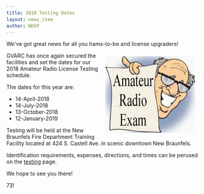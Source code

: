 ```yaml
---
title: 2018 Testing Dates
layout: news_item
author: NK5P
---
```

We've got great news for all you hams-to-be and license upgraders!

<img src="/img/cartoon_amateur_radio_exams.jpg" style="float:right; margin:10px">

GVARC has once again secured the facilities and set the dates for our 2018  Amateur Radio License Testing schedule.

The dates for this year are:

+ 14-April-2018
+ 14-July-2018
+ 13-October-2018
+ 12-January-2019

Testing will be held at the New Braunfels Fire Department Training Facility located at 424 S.
Castell Ave. in scenic downtown New Braunfels.

Identification requirements, expenses, directions, and times can be perused on the [testing](/testing) page. 

We hope to see you there!

73!
